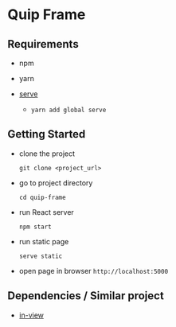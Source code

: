 # Quip Frame



## Requirements

- npm

- yarn

- [serve](https://www.npmjs.com/package/serve)

    - `yarn add global serve`

## Getting Started

- clone the project

    `git clone <project_url>`

- go to project directory

    `cd quip-frame`

- run React server

    `npm start`

- run static page

    `serve static`

- open page in browser `http://localhost:5000`


## Dependencies / Similar project

- [in-view](https://github.com/camwiegert/in-view)
